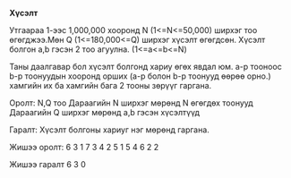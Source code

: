 **Хүсэлт**

Утгаараа  1-ээс 1,000,000  хооронд  N (1<=N<=50,000)  ширхэг  тоо  өгөгджээ.Мөн  Q (1<=180,000<=Q)  ширхэг  хүсэлт  өгөгдсөн.  Хүсэлт  болгон  a,b  гэсэн  2  тоо  агуулна.  (1<=a<=b<=N)

Таны даалгавар  бол  хүсэлт  болгонд  хариу  өгөх  явдал  юм.  a-р  тооноос  b-р  тоонуудын  хооронд орших  (a-р  болон  b-р  тоонууд  өөрөө  орно.)  хамгийн  их  ба  хамгийн  бага  2  тооны  зөрүүг  гаргана.

Оролт:
N,Q  тоо
Дараагийн  N  ширхэг  мөрөнд  N  өгөгдөх  тоонууд
Дараагийн  Q  ширхэг  мөрөнд  а,b  гэсэн  хүсэлтүүд

Гаралт:
Хүсэлт болгоны  хариуг  нэг  мөрөнд  гаргана.

Жишээ  оролт:
6 3
1
7
3
4
2
5
1 5
4 6
2  2

Жишээ  гаралт
6
3
0